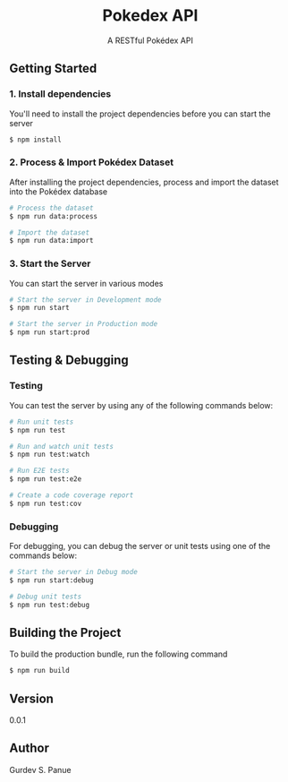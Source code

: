 <h1 align="center">Pokedex API</h1>

<div align="center">
A RESTful Pokédex API
</div>

## Getting Started

### 1. Install dependencies

You'll need to install the project dependencies before you can start the server

```bash
$ npm install
```

### 2. Process & Import Pokédex Dataset

After installing the project dependencies, process and import the dataset into the Pokédex database

```bash
# Process the dataset
$ npm run data:process

# Import the dataset
$ npm run data:import
```

### 3. Start the Server

You can start the server in various modes

```bash
# Start the server in Development mode
$ npm run start

# Start the server in Production mode
$ npm run start:prod
```

## Testing & Debugging

### Testing

You can test the server by using any of the following commands below:

```bash
# Run unit tests
$ npm run test

# Run and watch unit tests
$ npm run test:watch

# Run E2E tests
$ npm run test:e2e

# Create a code coverage report
$ npm run test:cov
```

### Debugging

For debugging, you can debug the server or unit tests using one of the commands below:

```bash
# Start the server in Debug mode
$ npm run start:debug

# Debug unit tests
$ npm run test:debug
```

## Building the Project

To build the production bundle, run the following command

```bash
$ npm run build
```

## Version

0.0.1

## Author

Gurdev S. Panue
